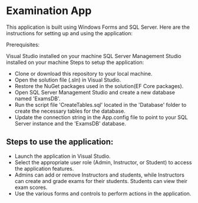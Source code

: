 # Examination App
This application is built using Windows Forms and SQL Server. Here are the instructions for setting up and using the application:

Prerequisites:

Visual Studio installed on your machine
SQL Server Management Studio installed on your machine
Steps to setup the application:

- Clone or download this repository to your local machine.
- Open the solution file (.sln) in Visual Studio.
- Restore the NuGet packages used in the solution(EF Core packages).
- Open SQL Server Management Studio and create a new database named 'ExamsDB'.
- Run the script file 'CreateTables.sql' located in the 'Database' folder to create the necessary tables for the database.
- Update the connection string in the App.config file to point to your SQL Server instance and the 'ExamsDB' database.

## Steps to use the application:

 - Launch the application in Visual Studio.
 - Select the appropriate user role (Admin, Instructor, or Student) to access the application features.
 - Admins can add or remove Instructors and students, while Instructors can create and grade exams for their students. Students can view their exam scores.
 - Use the various forms and controls to perform actions in the application.
